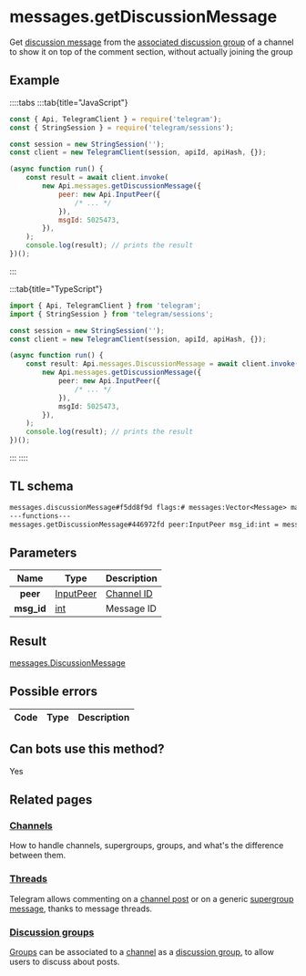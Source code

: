 # messages.getDiscussionMessage

Get [discussion message](https://core.telegram.org/api/threads) from the [associated discussion group](https://core.telegram.org/api/discussion) of a channel to show it on top of the comment section, without actually joining the group

## Example

::::tabs
:::tab{title="JavaScript"}

```js
const { Api, TelegramClient } = require('telegram');
const { StringSession } = require('telegram/sessions');

const session = new StringSession('');
const client = new TelegramClient(session, apiId, apiHash, {});

(async function run() {
    const result = await client.invoke(
        new Api.messages.getDiscussionMessage({
            peer: new Api.InputPeer({
                /* ... */
            }),
            msgId: 5025473,
        }),
    );
    console.log(result); // prints the result
})();
```

:::

:::tab{title="TypeScript"}

```ts
import { Api, TelegramClient } from 'telegram';
import { StringSession } from 'telegram/sessions';

const session = new StringSession('');
const client = new TelegramClient(session, apiId, apiHash, {});

(async function run() {
    const result: Api.messages.DiscussionMessage = await client.invoke(
        new Api.messages.getDiscussionMessage({
            peer: new Api.InputPeer({
                /* ... */
            }),
            msgId: 5025473,
        }),
    );
    console.log(result); // prints the result
})();
```

:::
::::

## TL schema

```txt
messages.discussionMessage#f5dd8f9d flags:# messages:Vector<Message> max_id:flags.0?int read_inbox_max_id:flags.1?int read_outbox_max_id:flags.2?int chats:Vector<Chat> users:Vector<User> = messages.DiscussionMessage;
---functions---
messages.getDiscussionMessage#446972fd peer:InputPeer msg_id:int = messages.DiscussionMessage;
```

## Parameters

|    Name    | Type                                                  | Description                                         |
| :--------: | ----------------------------------------------------- | --------------------------------------------------- |
|  **peer**  | [InputPeer](https://core.telegram.org/type/InputPeer) | [Channel ID](https://core.telegram.org/api/channel) |
| **msg_id** | [int](https://core.telegram.org/type/int)             | Message ID                                          |

## Result

[messages.DiscussionMessage](https://core.telegram.org/type/messages.DiscussionMessage)

## Possible errors

| Code | Type | Description |
| :--: | ---- | ----------- |

## Can bots use this method?

Yes

## Related pages

### [Channels](https://core.telegram.org/api/channel)

How to handle channels, supergroups, groups, and what's the difference between them.

### [Threads](https://core.telegram.org/api/threads)

Telegram allows commenting on a [channel post](https://core.telegram.org/api/channel) or on a generic [supergroup message](https://core.telegram.org/api/channel), thanks to message threads.

### [Discussion groups](https://core.telegram.org/api/discussion)

[Groups](https://core.telegram.org/api/channel) can be associated to a [channel](https://core.telegram.org/api/channel) as a [discussion group](https://telegram.org/blog/privacy-discussions-web-bots), to allow users to discuss about posts.

